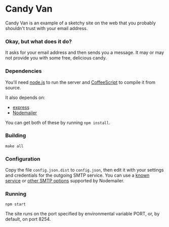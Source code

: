 Candy Van
=========
Candy Van is an example of a sketchy site on the web that you probably shouldn't
trust with your email address.

### Okay, but what does it do?
It asks for your email address and then sends you a message.
It may or may not provide you with some free, delicious candy.

### Dependencies
You'll need [node.js](http://www.nodejs.org/) to run the server
and [CoffeeScript](http://coffeescript.org/) to compile it from source.

It also depends on:

- [express](http://expressjs.com/)
- [Nodemailer](https://github.com/andris9/Nodemailer)

You can get both of these by running `npm install`.

### Building
`make all`

### Configuration
Copy the file `config.json.dist` to `config.json`,
then edit it with your settings and credentials for the outgoing SMTP service.
You can use a
[known service](http://documentup.com/andris9/nodemailer/#setting-up-a-transport-method/well-known-services-for-smtp)
or [other SMTP options](http://documentup.com/andris9/nodemailer/#setting-up-a-transport-method/setting-up-smtp)
supported by Nodemailer.

### Running
`npm start`

The site runs on the port specified by environmental variable PORT,
or, by default, on port 8254.
